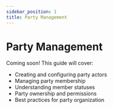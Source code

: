 ```yaml
---
sidebar_position: 1
title: Party Management
---
```


# Party Management

Coming soon! This guide will cover:

- Creating and configuring party actors
- Managing party membership
- Understanding member statuses
- Party ownership and permissions
- Best practices for party organization